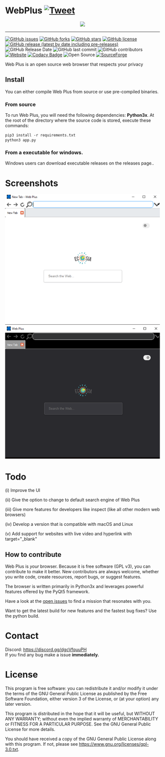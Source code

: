 # WebPlus [![Tweet](https://img.shields.io/twitter/url/http/shields.io.svg?style=social)](https://twitter.com/intent/tweet?text=Web%20Plus%20is%20an%20open%20source%20web%20browser%20that%20respects%20your%20privacy&url=https://github.com/SaptakBhoumik/WebPlus&hashtags=free,privacy,webbrowser,browser,web,webplus)
<p align="center">
<a href="https://github.com/SaptakBhoumik/WebPlus/"><img width="727" src="https://img.shields.io/badge/Web-Plus-lightgray.svg?logo=appveyor&longCache=true&style=popout"></a>
</p>

---
[![GitHub issues](https://img.shields.io/github/issues/SaptakBhoumik/WebPlus)](https://github.com/SaptakBhoumik/WebPlus/issues)
[![GitHub forks](https://img.shields.io/github/forks/SaptakBhoumik/WebPlus)](https://github.com/SaptakBhoumik/WebPlus/network/members)
[![GitHub stars](https://img.shields.io/github/stars/SaptakBhoumik/WebPlus)](https://github.com/SaptakBhoumik/WebPlus/stargazers)
[![GitHub license](https://img.shields.io/github/license/SaptakBhoumik/WebPlus)](https://www.github.com/SaptakBhoumik/WebPlus/tree/master/LICENSE)
[![GitHub release (latest by date including pre-releases)](https://img.shields.io/github/v/release/SaptakBhoumik/WebPlus?include_prereleases)](https://github.com/SaptakBhoumik/WebPlus/releases/) 
![GitHub Release Date](https://img.shields.io/github/release-date/SaptakBhoumik/WebPlus)
![GitHub last commit](https://img.shields.io/github/last-commit/SaptakBhoumik/WebPlus)
![GitHub contributors](https://img.shields.io/github/contributors/SaptakBhoumik/WebPlus)
[![Website](https://img.shields.io/website?url=https%3A%2F%2Fsaptakbhoumik.github.io%2Fweb.github.io%2F)](https://saptakbhoumik.github.io/web.github.io/) 
[![Codacy Badge](https://app.codacy.com/project/badge/Grade/2240ab9515e041d4a1bfa045233939ac)](https://www.codacy.com/gh/SaptakBhoumik/WebPlus/dashboard?utm_source=github.com&amp;utm_medium=referral&amp;utm_content=SaptakBhoumik/WebPlus&amp;utm_campaign=Badge_Grade)
![Open Source](https://badges.frapsoft.com/os/v2/open-source.png)
[![SourceForge](https://img.shields.io/sourceforge/dt/web-plus.svg)](https://sourceforge.net/projects/web-plus/)

Web Plus is an open source web browser that respects your privacy
## Install

You can either compile Web Plus from source or use pre-compiled binaries.

### From source

To run Web Plus, you will need the following dependencies: **Python3x**. At the root of the directory where the source code is stored, execute these commands:

    pip3 install -r requirements.txt
    python3 app.py

### From a executable for windows.

Windows users can download executable releases on the releases page..

# Screenshots
![Unable To Display The Image](https://github.com/SaptakBhoumik/WebPlus/blob/master/screenshot/Untitled.png)![Unable To Display The Image](https://github.com/SaptakBhoumik/WebPlus/blob/master/screenshot/Untitled2.png)
# Todo
(i) Improve the UI <br />

(ii) Give the option to change to default search engine of Web Plus <br />

(iii) Give more features for developers like inspect (like all other modern web browsers) <br />

(iv) Develop a version that is compatible with macOS and Linux <br />

(v) Add support for websites with live video and hyperlink with target="_blank" <br />

## How to contribute
Web Plus is *your* browser. Because it is free software (GPL v3), you can contribute to make it better. New contributors are always welcome, whether you write code, create resources, report bugs, or suggest features.

The browser is written primarily in Python3x and leverages powerful features offered by the PyQt5 framework.

Have a look at the [open issues](https://github.com/SaptakBhoumik/WebPlus/issues) to find a mission that resonates with you.

Want to get the latest build for new features and the fastest bug fixes?
Use the python build.

# Contact
Discord: https://discord.gg/dgcVfquuPH <br />
If you find any bug make a issue **immediately.**
# License
This program is free software: you can redistribute it and/or modify
it under the terms of the GNU General Public License as published by
the Free Software Foundation, either version 3 of the License, or
(at your option) any later version.

This program is distributed in the hope that it will be useful,
but WITHOUT ANY WARRANTY; without even the implied warranty of
MERCHANTABILITY or FITNESS FOR A PARTICULAR PURPOSE. See the
GNU General Public License for more details.

You should have received a copy of the GNU General Public License
along with this program.  If not, please see <https://www.gnu.org/licenses/gpl-3.0.txt>.
